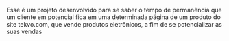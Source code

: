 Esse é um projeto desenvolvido para se saber o tempo de permanência que um cliente em potencial fica em uma determinada página de um produto do site tekvo.com, que vende produtos eletrônicos, a fim de se 
potencializar as suas vendas
